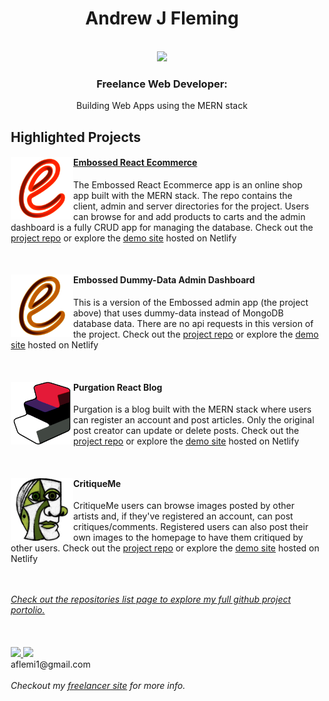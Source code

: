 
<div align="center">
<h1 align="center">Andrew J Fleming</h1>
<br/>
<img src="https://upload.wikimedia.org/wikipedia/commons/thumb/9/94/MERN-logo.png/320px-MERN-logo.png"/>
<br/>

<h3>Freelance Web Developer:</h3>
<p >Building Web Apps using the MERN stack</p>

</div>

<div style="margin-left: 10px;">
<h2>Highlighted Projects</h2>
<div>
<a href="https://github.com/AndrewJFleming/embossed-react-ecommerce"><img src="images/embossed logo.png" height="100" width="100" align="left"/></a>
<a href="https://github.com/AndrewJFleming/embossed-react-ecommerce"><h4>Embossed React Ecommerce</h4></a>
<p>The Embossed React Ecommerce app is an online shop app built with the MERN stack. The repo contains the client, admin and server directories for the project.
Users can browse for and add products to carts and the admin dashboard is a fully CRUD app for managing the database. Check out the <a href="https://github.com/AndrewJFleming/embossed-react-ecommerce">project repo</a> or explore the <a href="https://embossed-react-ecommerce.netlify.app/#/">demo site</a> hosted on Netlify</p>
</div>
<br/>
<div>
<a href="https://github.com/AndrewJFleming/embossed-dummy-data-admin"><img src="images/admin logo.png" height="100" width="100" align="left"/></a>
<h4>Embossed Dummy-Data Admin Dashboard</h4>
<p>This is a version of the Embossed admin app (the project above) that uses dummy-data instead of MongoDB database data. There are no api requests in this version of the project. Check out the <a href="https://github.com/AndrewJFleming/embossed-dummy-data-admin">project repo</a> or explore the <a href="https://embossed-react-ecommerce-admin.netlify.app/">demo site</a> hosted on Netlify</p>
</div>
<br/>
<div>
<a href="https://github.com/AndrewJFleming/purgation-react-blog"><img src="images/purgation logo.png" height="100" width="100" align="left"/></a>
<h4>Purgation React Blog</h4>
<p>Purgation is a blog built with the MERN stack where users can register an account and post articles. Only the original post creator can update or delete posts.  Check out the <a href="https://github.com/AndrewJFleming/purgation-react-blog">project repo</a> or explore the <a href="https://purgation-react-blog.netlify.app/">demo site</a> hosted on Netlify</p>
</div>
<br/>
<div>
<a href="https://github.com/AndrewJFleming/critique-me"><img src="images/maestro, green.png" height="100" width="100" align="left"/></a>
<h4>CritiqueMe</h4>
<p>CritiqueMe users can browse images posted by other artists and, if they've registered an account, can post critiques/comments. Registered users can also post their own images to the homepage to have them critiqued by other users. Check out the <a href="https://github.com/AndrewJFleming/critique-me">project repo</a> or explore the <a href="https://critique-me.netlify.app/posts">demo site</a> hosted on Netlify</p>
</div>
<br/>
<br/>
<a href="https://github.com/AndrewJFleming?tab=repositories"><em>Check out the repositories list page to explore my full github project portolio.</em></a>
<br/>
<br/>
<br/>
<br/>

<a href="https://github.com/AndrewJFleming">
<img src="https://img.icons8.com/material-outlined/48/000000/github.png" height="48"/>
</a>
<a href="https://www.linkedin.com/in/andrew-j-fleming-web-dev">
<img src="https://img.icons8.com/fluency/48/000000/linkedin.png" height="48"/>
</a>
<br/>
aflemi1@gmail.com
<br/>
<br/>
<em>Checkout my <a href="https://andrewjfleming.com/">freelancer site</a> for more info.</em>
</div>
